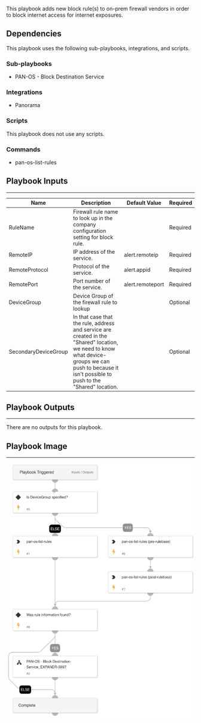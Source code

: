 This playbook adds new block rule(s) to on-prem firewall vendors in order to block internet access for internet exposures.

## Dependencies

This playbook uses the following sub-playbooks, integrations, and scripts.

### Sub-playbooks

* PAN-OS - Block Destination Service

### Integrations

* Panorama

### Scripts

This playbook does not use any scripts.

### Commands

* pan-os-list-rules

## Playbook Inputs

---

| **Name** | **Description** | **Default Value** | **Required** |
| --- | --- | --- | --- |
| RuleName | Firewall rule name to look up in the company configuration setting for block rule. |  | Required |
| RemoteIP | IP address of the service. | alert.remoteip | Required |
| RemoteProtocol | Protocol of the service. | alert.appid | Required |
| RemotePort | Port number of the service. | alert.remoteport | Required |
| DeviceGroup | Device Group of the firewall rule to lookup |  | Optional |
| SecondaryDeviceGroup | In that case that the rule, address and service are created in the "Shared" location, we need to know what device-groups we can push to because it isn't possible to push to the "Shared" location. |  | Optional |

## Playbook Outputs

---
There are no outputs for this playbook.

## Playbook Image

---

![Cortex ASM - On Prem Remediation](../doc_files/Cortex_ASM_-_On_Prem_Remediation.png)
